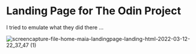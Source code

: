 # Landing Page for The Odin Project

I tried to emulate what they did there ... 



![screencapture-file-home-maia-landingpage-landing-html-2022-03-12-22_37_47 (1)](https://user-images.githubusercontent.com/75091525/158034332-33bdd82e-dede-4ebd-b436-e585d9239501.png)
